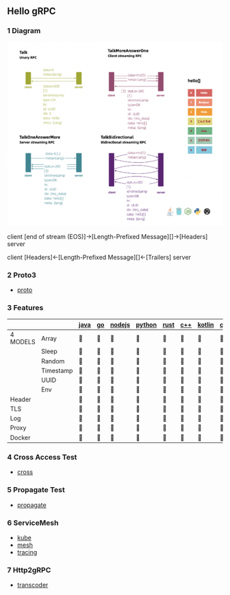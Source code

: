 ## Hello gRPC

### 1 Diagram
![](img/grpc_diagram.png)

client [end of stream (EOS)]->[Length-Prefixed Message][]->[Headers] server

client [Headers]<-[Length-Prefixed Message][]<-[Trailers] server

### 2 Proto3
- [proto](grpc/proto)

### 3 Features

| | | [java](grpc/hello-grpc-java) | [go](grpc/hello-grpc-go) | [nodejs](grpc/hello-grpc-) | [python](grpc/hello-grpc-python) | [rust](grpc/hello-grpc-rust) | [c++](grpc/hello-grpc-cpp) | [kotlin](grpc/hello-grpc-kotlin) | [c#](grpc/hello-grpc-csharp) |
| ------ | ------ | -------- | ---- | ------ | ------ | ---- | ---- | ------ | ------ |
| 4 MODELS | Array | :apple: | :apple: | :apple: | :apple: | :apple: | :apple: | :apple: | :green_apple: |
| | Sleep | :apple: | :apple: | :apple: | :apple: | :apple: | :apple: | :apple: | :green_apple: |
| | Random | :apple: | :apple: | :apple: | :apple: | :apple: | :apple: | :apple: | :green_apple: |
| | Timestamp | :apple: | :apple: | :apple: | :apple: | :apple: | :apple: | :apple: | :green_apple: |
| | UUID | :apple: | :apple: | :apple: | :apple: | :apple: | :green_apple: | :apple: | :green_apple: |
| | Env | :apple: | :apple: | :apple: | :apple: | :apple: | :green_apple: | :green_apple: | :green_apple: |
| Header | | :apple: | :apple: | :apple: | :apple: | :apple: | :green_apple: | :green_apple: | :green_apple: |
| TLS | | :apple: | :apple: | :apple: | :apple: | :green_apple: | :green_apple: | :green_apple: | :green_apple: |
| Log | | :apple: | :apple: | :apple: | :apple: | :apple: | :green_apple: | :green_apple: | :green_apple: |
| Proxy | | :apple: | :apple: | :apple: | :apple: | :apple: | :green_apple: | :green_apple: | :green_apple: |
| Docker | | :apple: | :apple: | :apple: | :apple: | :apple: | :green_apple: | :green_apple: | :green_apple: |

### 4 Cross Access Test
- [cross](cross)

### 5 Propagate Test
- [propagate](propagate)

### 6 ServiceMesh
- [kube](kube)
- [mesh](mesh)
- [tracing](tracing)

### 7 Http2gRPC
- [transcoder](transcoder)